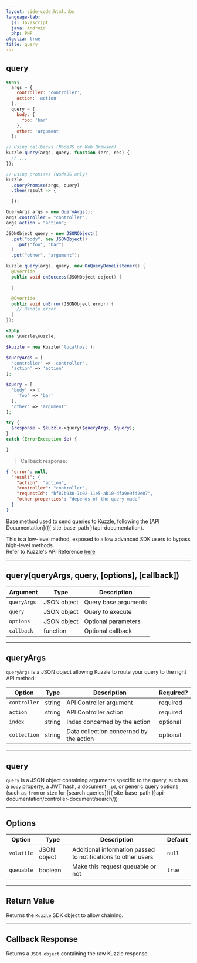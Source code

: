 ```yaml
---
layout: side-code.html.hbs
language-tab:
  js: Javascript
  java: Android
  php: PHP
algolia: true
title: query
---
```


## query

```js
const 
  args = {
    controller: 'controller',
    action: 'action'
  },
  query = {
    body: {
      foo: 'bar'
    },
    other: 'argument'
  };

// Using callbacks (NodeJS or Web Browser)
kuzzle.query(args, query, function (err, res) {
  // ...
});

// Using promises (NodeJS only)
kuzzle
  .queryPromise(args, query)
  .then(result => {

  });
```

```java
QueryArgs args = new QueryArgs();
args.controller = "controller";
args.action = "action";

JSONObject query = new JSONObject()
  .put("body", new JSONObject()
    .put("foo", "bar")
  )
  .put("other", "argument");

kuzzle.query(args, query, new OnQueryDoneListener() {
  @Override
  public void onSuccess(JSONObject object) {

  }

  @Override
  public void onError(JSONObject error) {
    // Handle error
  }
});
```

```php
<?php
use \Kuzzle\Kuzzle;

$kuzzle = new Kuzzle('localhost');

$queryArgs = [
  'controller' => 'controller',
  'action' => 'action'
];

$query = [
  'body' => [
    'foo' => 'bar'
  ],
  'other' => 'argument'
];

try {
  $response = $kuzzle->query($queryArgs, $query);
}
catch (ErrorException $e) {

}
```

> Callback response:

```json
{ "error": null,
  "result": {
    "action": "action",
    "controller": "controller",
    "requestId": "bf87b930-7c02-11e5-ab10-dfa9e9fd2e07",
    "other properties": "depends of the query made"
  }
}
```

Base method used to send queries to Kuzzle, following the [API Documentation]({{ site_base_path }}api-documentation).

<aside class="warning">
This is a low-level method, exposed to allow advanced SDK users to bypass high-level methods.<br/>
Refer to Kuzzle's API Reference <a href="{{ site_base_path }}api-documentation">here</a>
</aside>

---

## query(queryArgs, query, [options], [callback])

| Argument | Type | Description |
|---------------|---------|----------------------------------------|
| ``queryArgs`` | JSON object | Query base arguments |
| ``query`` | JSON object | Query to execute |
| ``options`` | JSON object | Optional parameters |
| ``callback`` | function | Optional callback |

---

## queryArgs

`queryArgs` is a JSON object allowing Kuzzle to route your query to the right API method:

| Option | Type | Description |  Required? |
|---------------|---------|----------------------------------------|---------|
| ``controller`` | string | API Controller argument | required |
| ``action`` | string | API Controller action | required |
| ``index`` | string | Index concerned by the action | optional |
| ``collection`` | string | Data collection concerned by the action | optional |

---

## query

`query` is a JSON object containing arguments specific to the query, such as a `body` property, a JWT hash, a document `_id`, or generic query options (such as `from` or `size` for [search queries]({{ site_base_path }}api-documentation/controller-document/search/))


---

## Options

| Option | Type | Description | Default |
|---------------|---------|----------------------------------------|---------|
| ``volatile`` | JSON object | Additional information passed to notifications to other users | ``null`` |
| ``queuable`` | boolean | Make this request queuable or not  | ``true`` |

---

## Return Value

Returns the `Kuzzle` SDK object to allow chaining.

---

## Callback Response

Returns a `JSON object` containing the raw Kuzzle response.
